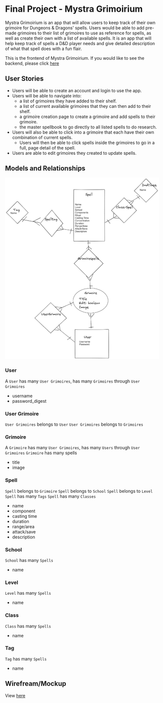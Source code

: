 # Final Project - Mystra Grimoirium

Mystra Grimoirium is an app that will allow users to keep track of their own grimoire for Dungeons & Dragons' spells. Users would be able to add pre-made grimoires to their list of grimoires to use as reference for spells, as well as create their own with a list of available spells. It is an app that will help keep track of spells a D&D player needs and give detailed description of what that spell does with a fun flair.

This is the frontend of Mystra Grimoirium. If you would like to see the backend, please click [here](https://github.com/HowieKw/mystra-grimoirium-backend)

## User Stories

* Users will be able to create an account and login to use the app.
* Users will be able to navigate into:
    * a list of grimoires they have added to their shelf.
    * a list of current available grimoires that they can then add to their shelf.
    * a grimoire creation page to create a grimoire and add spells to their grimoire.
    * the master spellbook to go directly to all listed spells to do research.
* Users will also be able to click into a grimoire that each have their own combination of current spells.
    * Users will then be able to click spells inside the grimoires to go in a full, page detail of the spell.
* Users are able to edit grimoires they created to update spells.

## Models and Relationships

![My Data Relationships](./public/Final-Model-Map.png)

### User 
A `User` has many `User Grimoires`, has many `Grimoires` through `User Grimoires`
* username
* password_digest

### User Grimoire
`User Grimoires` belongs to `User`
`User Grimoires` belongs to `Grimoires`

### Grimoire
A `Grimoire` has many `User Grimoires`, has many `Users` through `User Grimoires`
`Grimoire` has many spells
* title
* image

### Spell
`Spell` belongs to `Grimoire`
`Spell` belongs to `School`
`Spell` belongs to `Level`
`Spell` has many `Tags`
`Spell` has many `Classes`
* name
* component
* casting time
* duration
* range/area
* attack/save
* description

### School
`School` has many `Spells`
* name

### Level
`Level` has many `Spells`
* name

### Class
`Class` has many `Spells`  
* name

### Tag
`Tag` has many `Spells`
* name

## Wirefream/Mockup

View [here](https://www.figma.com/file/DyQl9tvtAueTZxkaUhr63o/D-and-D-Grimoire?node-id=0%3A1)
